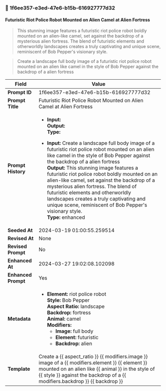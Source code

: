 

### 📜 1f6ee357-e3ed-47e6-b15b-616927777d32

#### Futuristic Riot Police Robot Mounted on Alien Camel at Alien Fortress

> This stunning image features a futuristic riot police robot boldly mounted on an alien-like camel, set against the backdrop of a mysterious alien fortress. The blend of futuristic elements and otherworldly landscapes creates a truly captivating and unique scene, reminiscent of Bob Pepper's visionary style.

> Create a landscape full body image of a futuristic riot police robot mounted on an alien like camel in the style of Bob Pepper against the backdrop of a alien fortress

| Field          | Value                                                                                                                                                                      |
|----------------|----------------------------------------------------------------------------------------------------------------------------------------------------------------------------|
| **Prompt ID**  | 1f6ee357-e3ed-47e6-b15b-616927777d32                                                                                                                                                            |
| **Prompt Title**  | Futuristic Riot Police Robot Mounted on Alien Camel at Alien Fortress                                                                                                                                                            |
| **Prompt History** | <ul><li>**Input:**  <br> **Output:**  <br> **Type:** </li></ul><ul><li>**Input:** Create a landscape full body image of a futuristic riot police robot mounted on an alien like camel in the style of Bob Pepper against the backdrop of a alien fortress <br> **Output:** This stunning image features a futuristic riot police robot boldly mounted on an alien-like camel, set against the backdrop of a mysterious alien fortress. The blend of futuristic elements and otherworldly landscapes creates a truly captivating and unique scene, reminiscent of Bob Pepper's visionary style. <br> **Type:** enhanced</li></ul> |
| **Seeded At** | 2024-03-19 01:00:55.259514                                                                                                                                                   |
| **Revised At** | None                                                                                                                                                   |
| **Revised Prompt** | No                                                                                                                                                                      |
| **Enhanced At** | 2024-03-27 19:02:08.102098                                                                                                                                                  |
| **Enhanced Prompt** | Yes                                                                                                                                                                    |
| **Metadata**   | <ul><li>**Element:** riot police robot <br> **Style:** Bob Pepper <br> **Aspect Ratio:** landscape <br> **Backdrop:** fortress <br> **Animal:** camel <br> **Modifiers:**<ul><li>**Image:** full body</li><li>**Element:** futuristic</li><li>**Backdrop:** alien</li></ul></li></ul> |
| **Template**   | Create a {{ aspect_ratio }} {{ modifiers.image }} image of a {{ modifiers.element }} {{ element }} mounted on an alien like {{ animal }} in the style of {{ style }} against the backdrop of a {{ modifiers.backdrop }} {{ backdrop }}                                                                                                                                           |


